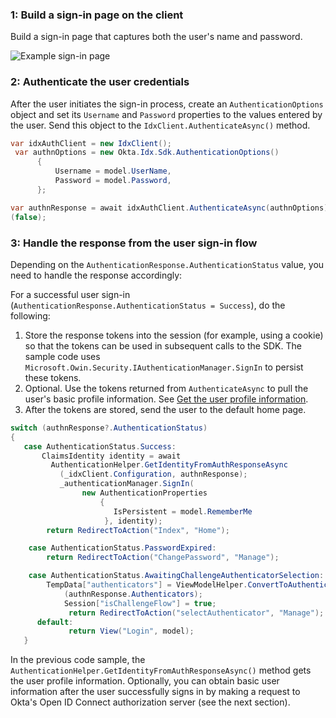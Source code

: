 ### 1: Build a sign-in page on the client

Build a sign-in page that captures both the user's name and password.

<div class="quarter">

![Example sign-in page](/img/oie-embedded-sdk/oie-embedded-sdk-use-case-simple-sign-on-screenshot-sign-in.png)

</div>

### 2: Authenticate the user credentials

After the user initiates the sign-in process, create an `AuthenticationOptions` object and set its `Username` and `Password`
properties to the values entered by the user. Send this object to the
`IdxClient.AuthenticateAsync()` method.

```csharp
var idxAuthClient = new IdxClient();
 var authnOptions = new Okta.Idx.Sdk.AuthenticationOptions()
      {
          Username = model.UserName,
          Password = model.Password,
      };

var authnResponse = await idxAuthClient.AuthenticateAsync(authnOptions).ConfigureAwait
(false);
```

### 3: Handle the response from the user sign-in flow

Depending on the `AuthenticationResponse.AuthenticationStatus` value, you need to handle the response accordingly:

For a successful user sign-in
(`AuthenticationResponse.AuthenticationStatus = Success`), do the following:

1. Store the response tokens into the session (for example, using a cookie) so that the tokens can be used in
   subsequent calls to the SDK. The sample code uses `Microsoft.Owin.Security.IAuthenticationManager.SignIn` to persist these tokens.
1. Optional. Use the tokens returned from `AuthenticateAsync` to pull the user's basic profile information. See [Get the user profile information](#get-the-user-profile-information).
1. After the tokens are stored, send the user to the default home page.

```csharp
switch (authnResponse?.AuthenticationStatus)
{
   case AuthenticationStatus.Success:
       ClaimsIdentity identity = await
         AuthenticationHelper.GetIdentityFromAuthResponseAsync
           (_idxClient.Configuration, authnResponse);
           _authenticationManager.SignIn(
                new AuthenticationProperties
                    {
                       IsPersistent = model.RememberMe
                     }, identity);
        return RedirectToAction("Index", "Home");

    case AuthenticationStatus.PasswordExpired:
        return RedirectToAction("ChangePassword", "Manage");

    case AuthenticationStatus.AwaitingChallengeAuthenticatorSelection:
        TempData["authenticators"] = ViewModelHelper.ConvertToAuthenticatorViewModelList
            (authnResponse.Authenticators);
            Session["isChallengeFlow"] = true;
             return RedirectToAction("selectAuthenticator", "Manage");
      default:
             return View("Login", model);
   }

```

In the previous code sample, the `AuthenticationHelper.GetIdentityFromAuthResponseAsync()` method gets the user profile information. Optionally, you can obtain basic user information after the user successfully signs in by making a request to Okta's Open ID Connect authorization server (see the next section).
